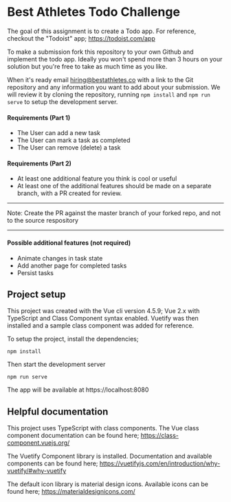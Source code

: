 # Best Athletes Todo Challenge

The goal of this assignment is to create a Todo app. For reference, checkout the "Todoist" app; https://todoist.com/app

To make a submission fork this repository to your own Github and implement the todo app. Ideally you won't spend more than 3 hours on your solution but you're free to take as much time as you like.

When it's ready email hiring@bestathletes.co with a link to the Git repository and any information you want to add about your submission. We will review it by cloning the repository, running `npm install` and `npm run serve` to setup the development server.

#### Requirements (Part 1)
- The User can add a new task
- The User can mark a task as completed
- The User can remove (delete) a task

#### Requirements (Part 2)
- At least one additional feature you think is cool or useful
- At least one of the additional features should be made on a separate branch, with a PR created for review.

---
Note:
Create the PR against the master branch of your forked repo, and not to the source respository

---

#### Possible additional features (not required)
- Animate changes in task state
- Add another page for completed tasks
- Persist tasks

## Project setup

This project was created with the Vue cli version 4.5.9; Vue 2.x with TypeScript and Class Component syntax enabled. Vuetify was then installed and a sample class component was added for reference.

To setup the project, install the dependencies;

```
npm install
```

Then start the development server
```
npm run serve
```

The app will be available at https://localhost:8080

## Helpful documentation

This project uses TypeScript with class components. The Vue class component documentation can be found here; https://class-component.vuejs.org/

The Vuetify Component library is installed. Documentation and available components can be found here; https://vuetifyjs.com/en/introduction/why-vuetify/#why-vuetify

The default icon library is material design icons. Available icons can be found here; https://materialdesignicons.com/

